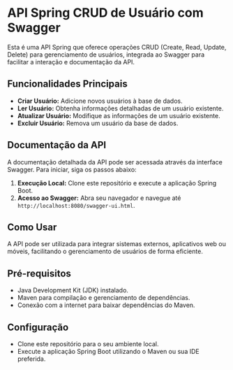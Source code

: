 # API Spring CRUD de Usuário com Swagger

Esta é uma API Spring que oferece operações CRUD (Create, Read, Update, Delete) para gerenciamento de usuários, integrada ao Swagger para facilitar a interação e documentação da API.

## Funcionalidades Principais

- **Criar Usuário:** Adicione novos usuários à base de dados.
- **Ler Usuário:** Obtenha informações detalhadas de um usuário existente.
- **Atualizar Usuário:** Modifique as informações de um usuário existente.
- **Excluir Usuário:** Remova um usuário da base de dados.

## Documentação da API

A documentação detalhada da API pode ser acessada através da interface Swagger. Para iniciar, siga os passos abaixo:

1. **Execução Local:** Clone este repositório e execute a aplicação Spring Boot.
2. **Acesso ao Swagger:** Abra seu navegador e navegue até `http://localhost:8080/swagger-ui.html`.

## Como Usar

A API pode ser utilizada para integrar sistemas externos, aplicativos web ou móveis, facilitando o gerenciamento de usuários de forma eficiente.

## Pré-requisitos

- Java Development Kit (JDK) instalado.
- Maven para compilação e gerenciamento de dependências.
- Conexão com a internet para baixar dependências do Maven.

## Configuração

- Clone este repositório para o seu ambiente local.
- Execute a aplicação Spring Boot utilizando o Maven ou sua IDE preferida.
